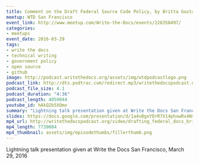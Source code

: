 ```yaml
---
title: Comment on the Draft Federal Source Code Policy, by Britta Gustafson
meetup: WTD San Francisco
event_link: http://www.meetup.com/Write-the-Docs/events/228358497/
categories:
- meetups
event_date: 2016-03-29
tags:
- write the docs
- technical writing
- government policy
- open source
- github
image: http://podcast.writethedocs.org/assets/img/wtdpodcastlogo.png
podcast_link: http://dts.podtrac.com/redirect.mp3/writethedocspodcast.org/draft-federal-policy-britta-gustafson.mp3
podcast_file_size: 4.1
podcast_duration: "4:36"
podcast_length: 4059044
youtube_id: hAkQ2b5XOmo
summary: "Lightning talk presentation given at Write the Docs San Francisco, March 29, 2016."
slides: https://docs.google.com/presentation/d/1a4vBgxYDrR7X14phxwRx4NsIcIlLySb6Xh1C8pfDAeg/mobilepresent?slide=id.g10ee21bdb5_0_25
mp4_url: http://writethedocspodcast.org/video/drafting_federal_docs_britta_gustafson.mp4
mp4_length: 7739084
mp4_thumbnail: assets/img/episodethumbs/fillerthumb.png
---
```


Lightning talk presentation given at Write the Docs San Francisco, March 29, 2016

